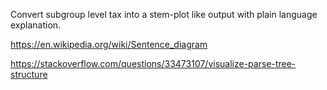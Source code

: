 

Convert subgroup level tax into a stem-plot like output with plain language explanation.

			  
			  
https://en.wikipedia.org/wiki/Sentence_diagram

https://stackoverflow.com/questions/33473107/visualize-parse-tree-structure

